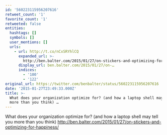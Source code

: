 ```yaml
---
id: '560223115956207616'
retweet_count: '1'
favorite_count: '1'
retweeted: false
entities:
  hashtags: []
  symbols: []
  user_mentions: []
  urls:
    - url: http://t.co/nCxSRYhlCQ
      expanded_url: >-
        http://ben.balter.com/2015/01/27/on-stickers-and-optimizing-for-happiness/
      display_url: ben.balter.com/2015/01/27/on-…
      indices:
        - '100'
        - '122'
original_url: https://twitter.com/benbalter/status/560223115956207616
date: '2015-01-27T23:49:33.000Z'
title: >-
  What does your organization optimize for? (and how a laptop shell may tell you
  more than you think) …
---
```


What does your organization optimize for? (and how a laptop shell may tell you more than you think) http://ben.balter.com/2015/01/27/on-stickers-and-optimizing-for-happiness/